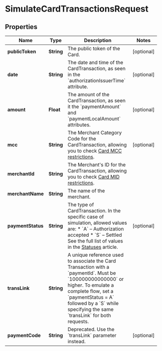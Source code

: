 

# SimulateCardTransactionsRequest


## Properties

| Name | Type | Description | Notes |
|------------ | ------------- | ------------- | -------------|
|**publicToken** | **String** | The public token of the Card. |  [optional] |
|**date** | **String** | The date and time of the CardTransaction, as seen in the &#x60;authorizationIssuerTime&#x60; attribute. |  [optional] |
|**amount** | **Float** | The amount of the CardTransaction, as seen it the &#x60;paymentAmount&#x60; and &#x60;paymentLocalAmount&#x60; attributes. |  [optional] |
|**mcc** | **String** | The Merchant Category Code for the CardTransaction, allowing you to check [Card MCC restrictions](/guide/cards/restrictions-limits.html#mcc-restrictions).  |  [optional] |
|**merchantId** | **String** | The Merchant&#39;s ID for the CardTransaction, allowing you to check [Card MID restrictions](/guide/cards/restrictions-limits.html#mid-restrictions).  |  |
|**merchantName** | **String** | The name of the merchant. |  |
|**paymentStatus** | **String** | The type of CardTransaction. In the specific case of simulation, allowed values are: * &#x60;A&#x60; – Authorization accepted * &#x60;S&#x60; – Settled  See the full list of values in the [Statuses](/guide/cards/transactions.html#statuses-paymentstatus) article.  |  [optional] |
|**transLink** | **String** | A unique reference used to associate the Card Transaction with a &#x60;paymentId&#x60;. Must be &#x60;100000000000000&#x60; or higher.  To emulate a complete flow, set a &#x60;paymentStatus &#x3D; A&#x60; followed by a &#x60;S&#x60; while specifying the same &#x60;transLink&#x60; for both requests.  |  |
|**paymentCode** | **String** | Deprecated. Use the &#x60;transLink&#x60; parameter instead. |  [optional] |



